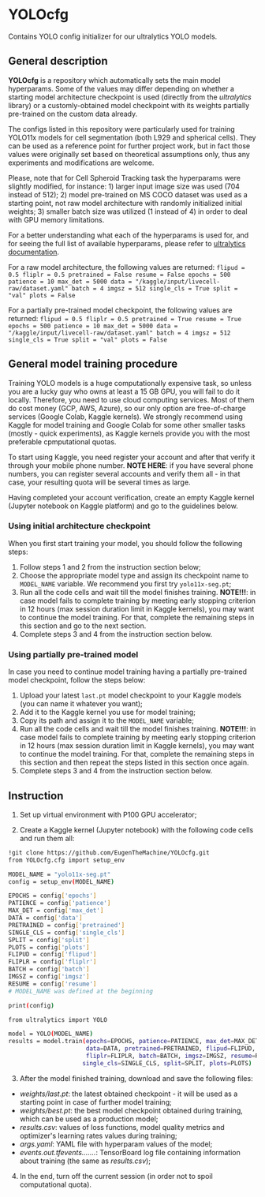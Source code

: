 # YOLOcfg
Contains YOLO config initializer for our ultralytics YOLO models.

## General description
**YOLOcfg** is a repository which automatically sets the main model hyperparams. Some of the values may differ depending on whether a starting model architecture checkpoint is used (directly from the *ultralytics* library) or a customly-obtained model checkpoint with its weights partially pre-trained on the custom data already.

The configs listed in this repository were particularly used for training YOLO11x models for cell segmentation (both L929 and spherical cells). They can be used as a reference point for further project work, but in fact those values were originally set based on theoretical assumptions only, thus any experiments and modifications are welcome.

Please, note that for Cell Spheroid Tracking task the hyperparams were slightly modified, for instance: 1) larger input image size was used (704 instead of 512); 2) model pre-trained on MS COCO dataset was used as a starting point, not raw model architecture with randomly initialized initial weights; 3) smaller batch size was utilized (1 instead of 4) in order to deal with GPU memory limitations.

For a better understanding what each of the hyperparams is used for, and for seeing the full list of available hyperparams, please refer to [ultralytics documentation](https://docs.ultralytics.com/usage/cfg/).

For a raw model architecture, the following values are returned:
`
flipud = 0.5
fliplr = 0.5
pretrained = False
resume = False
epochs = 500
patience = 10
max_det = 5000
data = "/kaggle/input/livecell-raw/dataset.yaml"
batch = 4
imgsz = 512
single_cls = True
split = "val"
plots = False
`

For a partially pre-trained model checkpoint, the following values are returned:
`
flipud = 0.5
fliplr = 0.5
pretrained = True
resume = True
epochs = 500
patience = 10
max_det = 5000
data = "/kaggle/input/livecell-raw/dataset.yaml"
batch = 4
imgsz = 512
single_cls = True
split = "val"
plots = False
`

## General model training procedure
Training YOLO models is a huge computationally expensive task, so unless you are a lucky guy who owns at least a 15 GB GPU, you will fail to do it locally. Therefore, you need to use cloud computing services. Most of them do cost money (GCP, AWS, Azure), so our only option are free-of-charge services (Google Colab, Kaggle kernels). We strongly recommend using Kaggle for model training and Google Colab for some other smaller tasks (mostly - quick experiments), as Kaggle kernels provide you with the most preferable cpmputational quotas.

To start using Kaggle, you need register your account and after that verify it through your mobile phone number. **NOTE HERE**: if you have several phone numbers, you can register several accounts and verify them all - in that case, your resulting quota will be several times as large.

Having completed your account verification, create an empty Kaggle kernel (Jupyter notebook on Kaggle platform) and go to the guidelines below.

### Using initial architecture checkpoint
When you first start training your model, you should follow the following steps:
1. Follow steps 1 and 2 from the instruction section below;
2. Choose the appropriate model type and assign its checkpoint name to `MODEL_NAME` variable. We recommend you first try `yolo11x-seg.pt`;
3. Run all the code cells and wait till the model finishes training. **NOTE!!!**: in case model fails to complete training by meeting early stopping criterion in 12 hours (max session duration limit in Kaggle kernels), you may want to continue the model training. For that, complete the remaining steps in this section and go to the next section.
4. Complete steps 3 and 4 from the instruction section below.

### Using partially pre-trained model
In case you need to continue model training having a partially pre-trained model checkpoint, follow the steps below:
1. Upload your latest `last.pt` model checkpoint to your Kaggle models (you can name it whatever you want);
2. Add it to the Kaggle kernel you use for model training;
3. Copy its path and assign it to the `MODEL_NAME` variable;
4. Run all the code cells and wait till the model finishes training. **NOTE!!!**: in case model fails to complete training by meeting early stopping criterion in 12 hours (max session duration limit in Kaggle kernels), you may want to continue the model training. For that, complete the remaining steps in this section and then repeat the steps listed in this section once again.
5. Complete steps 3 and 4 from the instruction section below.

## Instruction
1. Set up virtual environment with P100 GPU accelerator;

2. Create a Kaggle kernel (Jupyter notebook) with the following code cells and run them all:

```bash
!git clone https://github.com/EugenTheMachine/YOLOcfg.git
from YOLOcfg.cfg import setup_env

MODEL_NAME = "yolo11x-seg.pt"
config = setup_env(MODEL_NAME)
```

```bash
EPOCHS = config['epochs']
PATIENCE = config['patience']
MAX_DET = config['max_det']
DATA = config['data']
PRETRAINED = config['pretrained']
SINGLE_CLS = config['single_cls']
SPLIT = config['split']
PLOTS = config['plots']
FLIPUD = config['flipud']
FLIPLR = config['fliplr']
BATCH = config['batch']
IMGSZ = config['imgsz']
RESUME = config['resume']
# MODEL_NAME was defined at the beginning

print(config)
```

```bash
from ultralytics import YOLO

model = YOLO(MODEL_NAME)
results = model.train(epochs=EPOCHS, patience=PATIENCE, max_det=MAX_DET,
                      data=DATA, pretrained=PRETRAINED, flipud=FLIPUD,
                      fliplr=FLIPLR, batch=BATCH, imgsz=IMGSZ, resume=RESUME,
                     single_cls=SINGLE_CLS, split=SPLIT, plots=PLOTS)
```

3. After the model finished training, download and save the following files:
- *weights/last.pt*: the latest obtained checkpoint - it will be used as a starting point in case of further model training;
- *weights/best.pt*: the best model checkpoint obtained during training, which can be used as a production model;
- *results.csv*: values of loss functions, model quality metrics and optimizer's learning rates values during training;
- *args.yaml*: YAML file with hyperparam values of the model;
- *events.out.tfevents.......*: TensorBoard log file containing information about training (the same as *results.csv*);

4. In the end, turn off the current session (in order not to spoil computational quota).